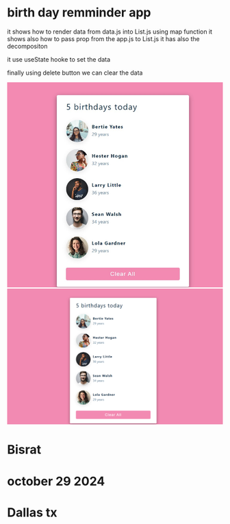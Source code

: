 # birth day remminder app

it shows how to render data from data.js into
List.js using map function
it shows also how to pass prop from the app.js to
List.js
it has also  the decompositon 

it use useState hooke to set the data 

finally using delete button we can clear the data


<img src='./src/img2.jpg'>
<img src='./src/img1.png'>



# Bisrat
# october 29 2024 
# Dallas tx 